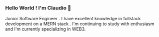 ### Hello World ! I'm Claudio 👋

Junior Software Engineer . I have excellent knowledge in fullstack development on a MERN stack .
I'm continuing to study with enthusiasm and I'm currently specializing in WEB3.



